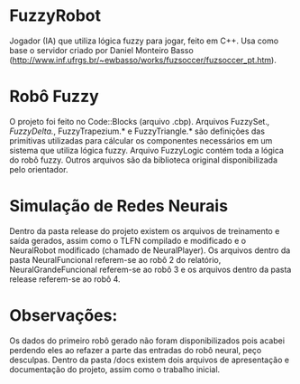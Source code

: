 # FuzzyRobot
Jogador (IA) que utiliza lógica fuzzy para jogar, feito em C++.
Usa como base o servidor criado por Daniel Monteiro Basso (http://www.inf.ufrgs.br/~ewbasso/works/fuzsoccer/fuzsoccer_pt.htm).

# Robô Fuzzy
O projeto foi feito no Code::Blocks (arquivo .cbp). 
Arquivos FuzzySet.*, FuzzyDelta.*, FuzzyTrapezium.* e FuzzyTriangle.* são definições das primitivas utilizadas para cálcular os componentes necessários em um sistema que utiliza lógica fuzzy. Arquivo FuzzyLogic contém toda a lógica do robô fuzzy. Outros arquivos são da biblioteca original disponibilizada pelo orientador.

# Simulação de Redes Neurais
Dentro da pasta release do projeto existem os arquivos de treinamento e saída gerados, assim como o TLFN compilado e modificado e o NeuralRobot modificado (chamado de NeuralPlayer).
Os arquivos dentro da pasta NeuralFuncional referem-se ao robô 2 do relatório, NeuralGrandeFuncional referem-se ao robô 3 e os arquivos dentro da pasta release referem-se ao robô 4.

# Observações:
Os dados do primeiro robô gerado não foram disponibilizados pois acabei perdendo eles ao refazer a parte das entradas do robô neural, peço desculpas.
Dentro da pasta /docs existem dois arquivos de apresentação e documentação do projeto, assim como o trabalho inicial.